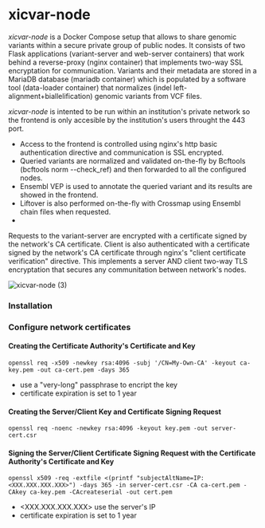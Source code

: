 # xicvar-node

*xicvar-node* is a Docker Compose setup that allows to share genomic variants within a secure private group of public nodes. It consists of two Flask applications (variant-server and web-server containers) that work behind a reverse-proxy (nginx container) that implements two-way SSL encryptation for communication. Variants and their metadata are stored in a MariaDB database (mariadb container) which is populated by a software tool (data-loader container) that normalizes (indel left-alignment+biallelification) genomic variants from VCF files.

*xicvar-node* is intented to be run within an institution's private network so the frontend is only accesible by the institution's users throught the 443 port.
- Access to the frontend is controlled using nginx's http basic authentication directive and communication is SSL encrypted.
- Queried variants are normalized and validated on-the-fly by Bcftools (bcftools norm --check_ref) and then forwarded to all the configured nodes.
- Ensembl VEP is used to annotate the queried variant and its results are showed in the frontend.
- Liftover is also performed on-the-fly with Crossmap using Ensembl chain files when requested.
- 

Requests to the variant-server are encrypted with a certificate signed by the network's CA certificate. Client is also authenticated with a certificate signed by the network's CA certificate through nginx's "client certificate verification" directive. This implements a server AND client two-way TLS encryptation that secures any communitation between network's nodes.

![xicvar-node (3)](https://github.com/marcpybus/xicvar-node/assets/12168869/b3c3478c-45c0-45a3-a859-29bde28f2185)


### Installation



### Configure network certificates
#### Creating the Certificate Authority's Certificate and Key
```console
openssl req -x509 -newkey rsa:4096 -subj '/CN=My-Own-CA' -keyout ca-key.pem -out ca-cert.pem -days 365
```
* use a "very-long" passphrase to encript the key
* certificate expiration is set to 1 year

#### Creating the Server/Client Key and Certificate Signing Request
```console
openssl req -noenc -newkey rsa:4096 -keyout key.pem -out server-cert.csr
```
#### Signing the Server/Client Certificate Signing Request with the Certificate Authority's Certificate and Key
```console
openssl x509 -req -extfile <(printf "subjectAltName=IP:<XXX.XXX.XXX.XXX>") -days 365 -in server-cert.csr -CA ca-cert.pem -CAkey ca-key.pem -CAcreateserial -out cert.pem
```
* <XXX.XXX.XXX.XXX> use the server's IP 
* certificate expiration is set to 1 year
